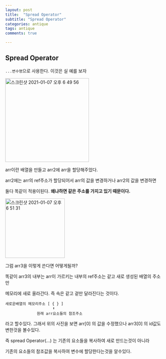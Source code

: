```yaml
---
layout: post
title:  "Spread Operator"
subtitle: "Spread Operator"
categories: antique
tags: antique
comments: true

---
```


## Spread Operator

`...변수명`으로 사용한다. 이것은 실 예를 보자

<img width="266" alt="스크린샷 2021-01-07 오후 6 49 56" src="https://user-images.githubusercontent.com/56789064/103877984-24e5bc00-5119-11eb-8b2c-d7ca72ab05be.png">

arr이란 배열을 만들고 arr2에 arr을 할당해주었다.

arr2에는 arr의 ref주소가 할당되어서 arr의 값을 변경하거나 arr2의 값을 변경하면

둘다 똑같이 적용이된다. **왜냐하면 같은 주소를 가지고 있기 때문이다.**

<img width="189" alt="스크린샷 2021-01-07 오후 6 51 31" src="https://user-images.githubusercontent.com/56789064/103878143-5cecff00-5119-11eb-8a47-6c369e05a5be.png">

그럼 arr3을 이렇게 쓴다면 어떻게될까?

똑같이 arr3의 내부는 arr이 가르키는 내부의 ref주소는 같고 새로 생성된 배열의 주소만

메모리에 새로 올라간다. 즉 속은 같고 겉만 달라진다는 것이다.

```
새로운배열의 메모리주소 [ { } ]
                     ⬆
              원래 arr요소들의 참조주소
```

라고 할수있다. 그래서 위의 사진을 보면 arr[0] 의 값을 수정했으나 arr3[0] 의 id값도 변한것을 볼수있다.

즉 spread Operator(...) 는 기존의 요소들을 복사하여 새로 만드는것이 아니라

기존의 요소들의 참조값을 복사하여 변수에 할당한다는것을 알수있다.